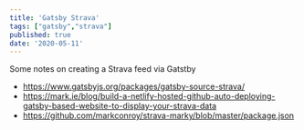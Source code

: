 ```yaml
---
title: 'Gatsby Strava'
tags: ["gatsby","strava"]
published: true
date: '2020-05-11'
---
```


Some notes on creating a Strava feed via Gatstby

- https://www.gatsbyjs.org/packages/gatsby-source-strava/
- https://mark.ie/blog/build-a-netlify-hosted-github-auto-deploying-gatsby-based-website-to-display-your-strava-data
- https://github.com/markconroy/strava-marky/blob/master/package.json

